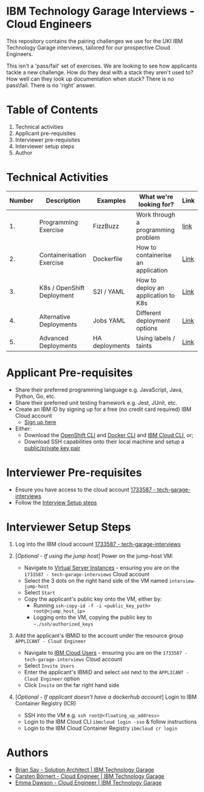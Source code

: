 # IBM Technology Garage Interviews - Cloud Engineers

This repository contains the pairing challenges we use for the UKI IBM Technology Garage interviews, tailored for our prospective Cloud Engineers.

This isn't a 'pass/fail' set of exercises. We are looking to see how applicants tackle a new challenge. How do they deal with a stack they aren't used to? How well can they look up documentation when stuck? There is no pass\fail. There is no 'right' answer.

# Table of Contents

1. Technical activities
2. Applicant pre-requisites
3. Interviewer pre-requisites
4. Interviewer setup steps
5. Author

# Technical Activities

| Number | Description                | Examples       | What we're looking for?             | Link                                                                                            |
| ------ | -------------------------- | -------------- | ----------------------------------- | ----------------------------------------------------------------------------------------------- |
| 1.     | Programming Exercise       | FizzBuzz       | Work through a programming problem  | [link](https://github.com/briansay/tech-activities/tree/main/1-programming-challenge/fizz-buzz) |
| 2.     | Containerisation Exercise  | Dockerfile     | How to containerise an application  | [Link](https://github.com/briansay/tech-activities/tree/main/2-containerise)                    |
| 3.     | K8s / OpenShift Deployment | S2I / YAML     | How to deploy an application to K8s | [Link](https://github.com/briansay/tech-activities/tree/main/3-k8s-deployment)                  |
| 4.     | Alternative Deployments    | Jobs YAML      | Different deployment options        | [Link](https://github.com/briansay/tech-activities/tree/main/4-alternative-deployment)          |
| 5.     | Advanced Deployments       | HA deployments | Using labels / taints               | [Link](https://github.com/briansay/tech-activities/tree/main/5-advanced-deployment)             |

# Applicant Pre-requisites

- Share their preferred programming language e.g. JavaScript, Java, Python, Go, etc.
- Share their preferred unit testing framework e.g. Jest, JUnit, etc.
- Create an IBM ID by signing up for a free (no credit card required) IBM Cloud account
  - [Sign up here](https://cloud.ibm.com/registration)
- Either:
  - Download the [OpenShift CLI](https://cloud.ibm.com/docs/openshift?topic=openshift-openshift-cli) and [Docker CLI](https://docs.docker.com/get-docker/) and [IBM Cloud CLI](https://cloud.ibm.com/docs/cli?topic=cli-getting-started), or;
  - Download SSH capabilities onto their local machine and setup a [public/private key pair](https://www.digitalocean.com/community/tutorials/how-to-set-up-ssh-keys-2)

# Interviewer Pre-requisites

- Ensure you have access to the cloud account [1733587 - tech-garage-interviews](https://cloud.ibm.com/)
- Follow the [Interview Setup steps](tbd)

# Interviewer Setup Steps

1. Log into the IBM cloud account [1733587 - tech-garage-interviews](https://cloud.ibm.com/)
2. [*Optional - If using the jump host*] Power on the jump-host VM:

   - Navigate to [Virtual Server Instances](https://cloud.ibm.com/vpc-ext/compute/vs) - ensuring you are on the `1733587 - tech-garage-interviews` Cloud account
   - Select the 3 dots on the right hand side of the VM named `interview-jump-host`
   - Select `Start`
   - Copy the applicant's public key onto the VM, either by:
     - Running `ssh-copy-id -f -i <public_key_path> root@<jump_host_ip>`
     - Logging onto the VM, copying the public key to `~./ssh/authorized_keys`

3. Add the applicant's IBMiD to the account under the resource group `APPLICANT - Cloud Engineer`
   - Navigate to [IBM Cloud Users](https://cloud.ibm.com/iam/users) - ensuring you are on the `1733587 - tech-garage-interviews` Cloud account
   - Select `Invite Users`
   - Enter the applicant's IBMiD and select `add` next to the `APPLICANT - Cloud Engineer` option
   - Click `Invite` on the far right hand side
4. [*Optional - If applicant doesn't have a dockerhub account*] Login to IBM Container Registry (ICR)
   - SSH into the VM e.g. `ssh root@<floating_up_address>`
   - Login to the IBM Cloud CLI `ibmcloud login -sso` & follow instructions
   - Login to the IBM Cloud Container Registry `ibmcloud cr login`

# Authors

- [Brian Say - Solution Architect | IBM Technology Garage](https://github.com/briansay)
- [Carsten Börnert - Cloud Engineer | IBM Technology Garage](tbd)
- [Emma Dawson - Cloud Engineer | IBM Technology Garage](tbd)
